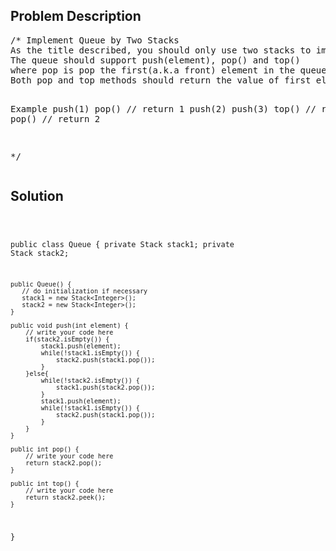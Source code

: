 <!--
<style>
  body { font-family: Arial, sans-serif; }
  .container { max-width: 100%; margin: auto; padding: 20px; }
  .comment-block { background-color: #f9f9f9; padding: 10px; border-left: 5px solid #ccc; max-width: 80%; margin: auto;}
  .code-block { background-color: #f4f4f4; padding: 10px; border: 1px solid #ddd; }
</style>
-->

<div class='container'>
<h2>Problem Description</h2>
<div class='comment-block'>
<pre>
/* Implement Queue by Two Stacks
As the title described, you should only use two stacks to implement a queue's actions.
The queue should support push(element), pop() and top() 
where pop is pop the first(a.k.a front) element in the queue.
Both pop and top methods should return the value of first element.

Example
push(1)
pop()     // return 1
push(2)
push(3)
top()     // return 2
pop()     // return 2

*/
</pre>
</div>

<h2>Solution</h2>
<div class='code-block'>
<pre><code class='language-java'>

public class Queue {
    private Stack<Integer> stack1;
    private Stack<Integer> stack2;

    public Queue() {
       // do initialization if necessary
       stack1 = new Stack<Integer>();
       stack2 = new Stack<Integer>();
    }
    
    public void push(int element) {
        // write your code here
        if(stack2.isEmpty()) {
            stack1.push(element);
            while(!stack1.isEmpty()) {
                stack2.push(stack1.pop());
            }
        }else{
            while(!stack2.isEmpty()) {
                stack1.push(stack2.pop());
            }
            stack1.push(element);
            while(!stack1.isEmpty()) {
                stack2.push(stack1.pop());
            }
        }
    }

    public int pop() {
        // write your code here
        return stack2.pop();
    }

    public int top() {
        // write your code here
        return stack2.peek();
    }
}</code></pre>
</div>
</div>
